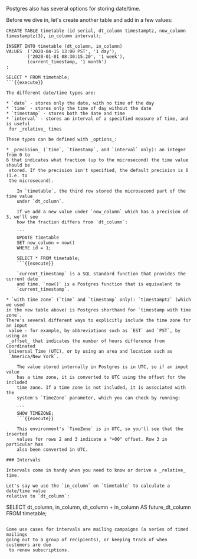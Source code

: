 Postgres also has several options for storing date/time. 

Before we dive in, let's create another table and add in a few values:

```
CREATE TABLE timetable (id serial, dt_column timestamptz, now_column timestamptz(3), in_column interval);

INSERT INTO timetable (dt_column, in_column)
VALUES  ('2020-04-15 13:00 PST', '1 day'),
        ('2020-01-01 08:30:15.20', '1 week'),
        (current_timestamp, '1 month')
;

SELECT * FROM timetable;
```{{execute}}

The different date/time types are:

* `date` - stores only the date, with no time of the day
* `time` - stores only the time of day without the date
* `timestamp` - stores both the date and time
* `interval` - stores an interval of a specified measure of time, and is useful
 for _relative_ times

These types can be defined with _options_:

* _precision_ (`time`, `timestamp`, and `interval` only): an integer from 0 to 
6 that indicates what fraction (up to the microsecond) the time value should be
 stored. If the precision isn't specified, the default precision is 6 (i.e. to 
 the microsecond).

    In `timetable`, the third row stored the microsecond part of the time value 
    under `dt_column`.

    If we add a new value under `now_column` which has a precision of 3, we'll see 
    how the fraction differs from `dt_column`:

    ```
    UPDATE timetable
    SET now_column = now()
    WHERE id = 1;

    SELECT * FROM timetable;
    ```{{execute}}

    `current_timestamp` is a SQL standard function that provides the current date 
    and time. `now()` is a Postgres function that is equivalent to 
    `current_timestamp`.

* `with time zone` (`time` and `timestamp` only): `timestamptz` (which we used 
in the new table above) is Postgres shorthand for `timestamp with time zone`. 
There's several different ways to explicitly include the time zone for an input
 value - for example, by abbreviations such as `EST` and `PST`, by using an 
 _offset_ that indicates the number of hours difference from Coordinated 
 Universal Time (UTC), or by using an area and location such as 
 `America/New York`. 

    The value stored internally in Postgres is in UTC, so if an input value 
    has a time zone, it is converted to UTC using the offset for the included 
    time zone. If a time zone is not included, it is associated with the 
    system's `TimeZone` parameter, which you can check by running:

    ```
    SHOW TIMEZONE;
    ```{{execute}}  

    This environment's `TimeZone` is in UTC, so you'll see that the inserted 
    values for rows 2 and 3 indicate a "+00" offset. Row 3 in particular has 
    also been converted in UTC.

### Intervals

Intervals come in handy when you need to know or derive a _relative_ time.

Let's say we use the `in_column` on `timetable` to calculate a date/time value 
relative to `dt_column`:

```
SELECT 
    dt_column,
    in_column,
    dt_column + in_column AS future_dt_column
FROM timetable;
```{{execute}}

Some use cases for intervals are mailing campaigns (a series of timed mailings 
going out to a group of recipients), or keeping track of when customers are due
 to renew subscriptions.
